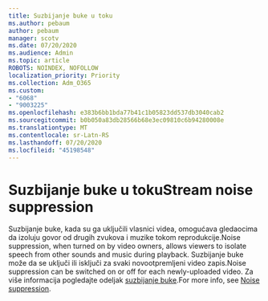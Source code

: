 ```yaml
---
title: Suzbijanje buke u toku
ms.author: pebaum
author: pebaum
manager: scotv
ms.date: 07/20/2020
ms.audience: Admin
ms.topic: article
ROBOTS: NOINDEX, NOFOLLOW
localization_priority: Priority
ms.collection: Adm_O365
ms.custom:
- "6068"
- "9003225"
ms.openlocfilehash: e383b6bb1bda77b41c1b05823dd537db3040cab2
ms.sourcegitcommit: b0b050a83db28566b68e3ec09810c6b94280008e
ms.translationtype: MT
ms.contentlocale: sr-Latn-RS
ms.lasthandoff: 07/20/2020
ms.locfileid: "45198548"
---
```

# <a name="stream-noise-suppression"></a><span data-ttu-id="ce2ce-102">Suzbijanje buke u toku</span><span class="sxs-lookup"><span data-stu-id="ce2ce-102">Stream noise suppression</span></span>

<span data-ttu-id="ce2ce-103">Suzbijanje buke, kada su ga uključili vlasnici videa, omogućava gledaocima da izoluju govor od drugih zvukova i muzike tokom reprodukcije.</span><span class="sxs-lookup"><span data-stu-id="ce2ce-103">Noise suppression, when turned on by video owners, allows viewers to isolate speech from other sounds and music during playback.</span></span> <span data-ttu-id="ce2ce-104">Suzbijanje buke može da se uključi ili isključi za svaki novootpremljeni video zapis.</span><span class="sxs-lookup"><span data-stu-id="ce2ce-104">Noise suppression can be switched on or off for each newly-uploaded video.</span></span> <span data-ttu-id="ce2ce-105">Za više informacija pogledajte odeljak [suzbijanje buke](https://docs.microsoft.com/stream/noise-suppression).</span><span class="sxs-lookup"><span data-stu-id="ce2ce-105">For more info, see [Noise suppression](https://docs.microsoft.com/stream/noise-suppression).</span></span>